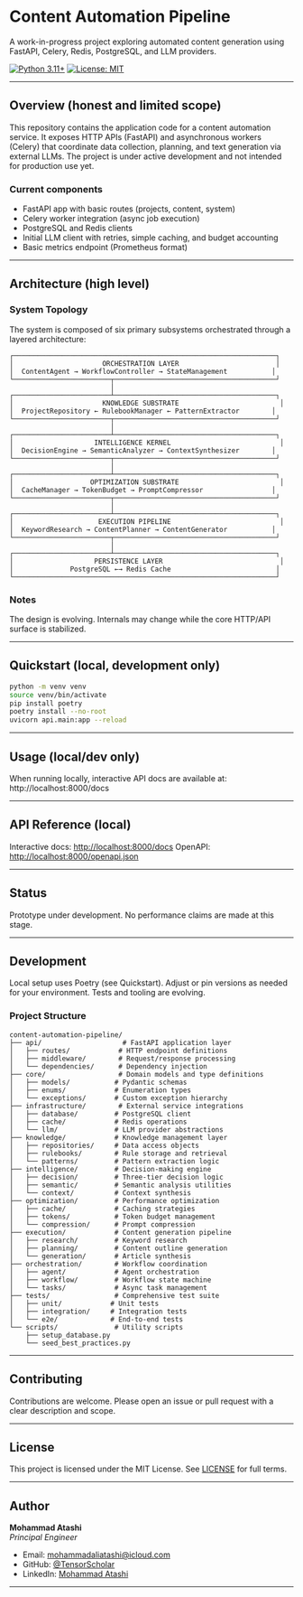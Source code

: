 # Content Automation Pipeline

A work-in-progress project exploring automated content generation using FastAPI, Celery, Redis, PostgreSQL, and LLM providers.

[![Python 3.11+](https://img.shields.io/badge/python-3.11+-1a1a1a.svg)](https://www.python.org/)
[![License: MIT](https://img.shields.io/badge/License-MIT-2d2d2d.svg)](https://opensource.org/licenses/MIT)

---

## Overview (honest and limited scope)

This repository contains the application code for a content automation service. It exposes HTTP APIs (FastAPI) and asynchronous workers (Celery) that coordinate data collection, planning, and text generation via external LLMs. The project is under active development and not intended for production use yet.

### Current components

- FastAPI app with basic routes (projects, content, system)
- Celery worker integration (async job execution)
- PostgreSQL and Redis clients
- Initial LLM client with retries, simple caching, and budget accounting
- Basic metrics endpoint (Prometheus format)

---

## Architecture (high level)

### System Topology

The system is composed of six primary subsystems orchestrated through a layered architecture:

```
┌─────────────────────────────────────────────────────────────────┐
│                      ORCHESTRATION LAYER                        │
│  ContentAgent → WorkflowController → StateManagement           │
└────────────────────────┬────────────────────────────────────────┘
                         │
┌────────────────────────┴────────────────────────────────────────┐
│                      KNOWLEDGE SUBSTRATE                         │
│  ProjectRepository ← RulebookManager ← PatternExtractor        │
└────────────────────────┬────────────────────────────────────────┘
                         │
┌────────────────────────┴────────────────────────────────────────┐
│                    INTELLIGENCE KERNEL                           │
│  DecisionEngine → SemanticAnalyzer → ContextSynthesizer        │
└────────────────────────┬────────────────────────────────────────┘
                         │
┌────────────────────────┴────────────────────────────────────────┐
│                   OPTIMIZATION SUBSTRATE                         │
│  CacheManager → TokenBudget → PromptCompressor                 │
└────────────────────────┬────────────────────────────────────────┘
                         │
┌────────────────────────┴────────────────────────────────────────┐
│                     EXECUTION PIPELINE                           │
│  KeywordResearch → ContentPlanner → ContentGenerator           │
└────────────────────────┬────────────────────────────────────────┘
                         │
┌────────────────────────┴────────────────────────────────────────┐
│                    PERSISTENCE LAYER                             │
│              PostgreSQL ←→ Redis Cache                          │
└─────────────────────────────────────────────────────────────────┘
```

### Notes

The design is evolving. Internals may change while the core HTTP/API surface is stabilized.

---

## Quickstart (local, development only)

```bash
python -m venv venv
source venv/bin/activate
pip install poetry
poetry install --no-root
uvicorn api.main:app --reload
```

---

## Usage (local/dev only)

When running locally, interactive API docs are available at:
http://localhost:8000/docs

---

## API Reference (local)

Interactive docs: [http://localhost:8000/docs](http://localhost:8000/docs)
OpenAPI: [http://localhost:8000/openapi.json](http://localhost:8000/openapi.json)

---

## Status

Prototype under development. No performance claims are made at this stage.

---

## Development

Local setup uses Poetry (see Quickstart). Adjust or pin versions as needed for your environment. Tests and tooling are evolving.

### Project Structure

```
content-automation-pipeline/
├── api/                    # FastAPI application layer
│   ├── routes/            # HTTP endpoint definitions
│   ├── middleware/        # Request/response processing
│   └── dependencies/      # Dependency injection
├── core/                  # Domain models and type definitions
│   ├── models/           # Pydantic schemas
│   ├── enums/            # Enumeration types
│   └── exceptions/       # Custom exception hierarchy
├── infrastructure/        # External service integrations
│   ├── database/         # PostgreSQL client
│   ├── cache/            # Redis operations
│   └── llm/              # LLM provider abstractions
├── knowledge/            # Knowledge management layer
│   ├── repositories/     # Data access objects
│   ├── rulebooks/        # Rule storage and retrieval
│   └── patterns/         # Pattern extraction logic
├── intelligence/         # Decision-making engine
│   ├── decision/         # Three-tier decision logic
│   ├── semantic/         # Semantic analysis utilities
│   └── context/          # Context synthesis
├── optimization/         # Performance optimization
│   ├── cache/            # Caching strategies
│   ├── tokens/           # Token budget management
│   └── compression/      # Prompt compression
├── execution/            # Content generation pipeline
│   ├── research/         # Keyword research
│   ├── planning/         # Content outline generation
│   └── generation/       # Article synthesis
├── orchestration/        # Workflow coordination
│   ├── agent/            # Agent orchestration
│   ├── workflow/         # Workflow state machine
│   └── tasks/            # Async task management
├── tests/                # Comprehensive test suite
│   ├── unit/            # Unit tests
│   ├── integration/     # Integration tests
│   └── e2e/             # End-to-end tests
└── scripts/              # Utility scripts
    ├── setup_database.py
    └── seed_best_practices.py
```

---

## Contributing

Contributions are welcome. Please open an issue or pull request with a clear description and scope.

---

## License

This project is licensed under the MIT License. See [LICENSE](LICENSE) for full terms.

---

## Author

**Mohammad Atashi**  
*Principal Engineer*

- Email: mohammadaliatashi@icloud.com
- GitHub: [@TensorScholar](https://github.com/TensorScholar)
- LinkedIn: [Mohammad Atashi](https://linkedin.com/in/mohammadaliatashi)

---
